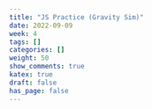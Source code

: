 ```yaml
---
title: "JS Practice (Gravity Sim)"
date: 2022-09-09
week: 4
tags: []
categories: []
weight: 50
show_comments: true
katex: true
draft: false
has_page: false
---
```


<!--more-->
